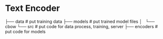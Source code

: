 # Text Encoder

├── data            # put training data
├── models          # put trained model files
│   └── cbow
└── src             # put code for data process, training, server
    ├── encoders    # put code for models
